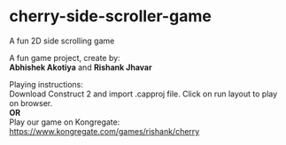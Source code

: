 # cherry-side-scroller-game
A fun 2D side scrolling game

A fun game project, create by:  
**Abhishek Akotiya** and **Rishank Jhavar**  
  
Playing instructions:  
Download Construct 2 and import .capproj file. Click on run layout to play on browser.  
**OR**  
Play our game on Kongregate: https://www.kongregate.com/games/rishank/cherry
